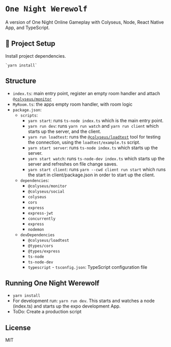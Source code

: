 # `One Night Werewolf`

A version of One Night Online Gameplay with Colyseus, Node, React Native App, and TypeScript.

## :wolf: Project Setup

Install project dependencies.
```
`yarn install`
```

## Structure

- `index.ts`: main entry point, register an empty room handler and attach [`@colyseus/monitor`](https://github.com/colyseus/colyseus-monitor)
- `MyRoom.ts`: the apps empty room handler, with room logic
- `package.json`:
    - `scripts`:
        - `yarn start`: runs `ts-node index.ts` which is the main entry point.
        - `yarn run dev`: runs `yarn run watch` and `yarn run client` which starts up the server, and the client.
        - `yarn run loadtest`: runs the [`@colyseus/loadtest`](https://github.com/colyseus/colyseus-loadtest/) tool for testing the connection, using the `loadtest/example.ts` script.
        - `yarn start server`: runs `ts-node index.ts` which starts up the server.
        - `yarn start watch`: runs `ts-node-dev index.ts` which starts up the server and refreshes on file change saves.
        - `yarn start client`: runs `yarn --cwd client run start` which runs the start in client/package.json in order to start up the client.
    - `dependencies`:
        - `@colyseus/monitor`
        - `@colyseus/social`
        - `colyseus`
        - `cors`
        - `express`
        - `express-jwt`
        - `concurrently`
        - `express`
        - `nodemon`
    - `devDependencies`
        - `@colyseus/loadtest` 
        - `@types/cors` 
        - `@types/express`
        - `ts-node` 
        - `ts-node-dev` 
        - `typescript` - `tsconfig.json`: TypeScript configuration file

## Running One Night Werewolf
- `yarn install`
- For development run: `yarn run dev`. This starts and watches a node (index.ts) and starts up the expo development App.
- ToDo: Create a production script

## License

MIT

